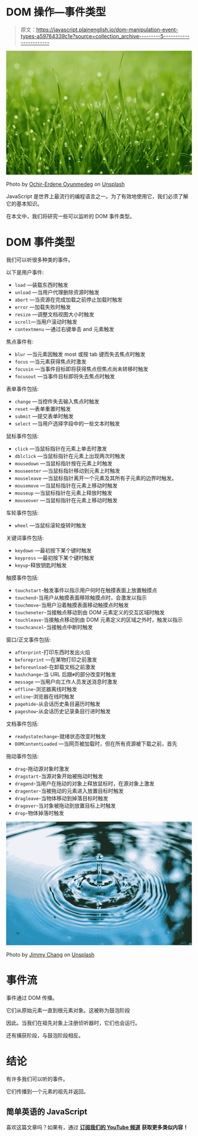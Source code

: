 # DOM 操作—事件类型

> 原文：<https://javascript.plainenglish.io/dom-manipulation-event-types-a59764339c1e?source=collection_archive---------5----------------------->

![](img/5e6a198925193dda448e36f23175b831.png)

Photo by [Ochir-Erdene Oyunmedeg](https://unsplash.com/@chiklad?utm_source=medium&utm_medium=referral) on [Unsplash](https://unsplash.com?utm_source=medium&utm_medium=referral)

JavaScript 是世界上最流行的编程语言之一。为了有效地使用它，我们必须了解它的基本知识。

在本文中，我们将研究一些可以监听的 DOM 事件类型。

# DOM 事件类型

我们可以听很多种类的事件。

以下是用户事件:

*   `load` —装载东西时触发
*   `unload` —当用户代理删除资源时触发
*   `abort` —当资源在完成加载之前停止加载时触发
*   `error` —加载失败时触发
*   `resize` —调整文档视图大小时触发
*   `scroll`—当用户滚动时触发
*   `contextmenu` —通过右键单击 and 元素触发

焦点事件有:

*   `blur` —当元素因触发 most 或按 tab 键而失去焦点时触发
*   `focus` —当元素获得焦点时激发
*   `focusin` —当事件目标即将获得焦点但焦点尚未转移时触发
*   `focusout` —当事件目标即将失去焦点时触发

表单事件包括:

*   `change` —当控件失去输入焦点时触发
*   `reset` —表单重置时触发
*   `submit` —提交表单时触发
*   `select` —当用户选择字段中的一些文本时触发

鼠标事件包括:

*   `click` —当鼠标指针在元素上单击时激发
*   `dblclick` —当鼠标指针在元素上出现两次时触发
*   `mousedown` —当鼠标指针按在元素上时触发
*   `mouseenter` —当鼠标指针移动到元素上时触发
*   `mouseleave` —当鼠标指针离开一个元素及其所有子元素的边界时触发。
*   `mousemove` —当鼠标指针在元素上移动时触发
*   `mouseup` —当鼠标指针在元素上释放时触发
*   `mouseover` —当鼠标指针在元素上移动时触发

车轮事件包括:

*   `wheel` —当鼠标滚轮旋转时触发

关键词事件包括:

*   `keydown` —最初按下某个键时触发
*   `keypress` —最初按下某个键时触发
*   `keyup`-释放钥匙时触发

触摸事件包括:

*   `touchstart`-触发事件以指示用户何时在触摸表面上放置触摸点
*   `touchend`-当用户从触摸表面移除触摸点时，会激发以指示
*   `touchmove`-当用户沿着触摸表面移动触摸点时触发
*   `toucheneter`-当接触点移动到由 DOM 元素定义的交互区域时触发
*   `touchleave`-当接触点移动到由 DOM 元素定义的区域之外时，触发以指示
*   `touchcancel`-当接触点中断时触发

窗口/正文事件包括:

*   `afterprint`-打印东西时发出火焰
*   `beforeprint` —在某物打印之前激发
*   `beforeunload`-在卸载文档之前激发
*   `hashchange`-当 URL 后跟`#`的部分改变时触发
*   `message` —当用户向工作人员发送消息时激发
*   `offline`-浏览器离线时触发
*   `online`-浏览器在线时触发
*   `pagehide`-从会话历史条目遍历时触发
*   `pageshow`-从会话历史记录条目行进时触发

文档事件包括:

*   `readystatechange`-就绪状态改变时触发
*   `DOMContentLoaded` —当网页被加载时，但在所有资源被下载之前，首先

拖动事件包括:

*   `drag`-拖动源对象时激发
*   `dragstart`-当源对象开始被拖动时触发
*   `dragend`-当用户在拖动的对象上释放鼠标时，在源对象上激发
*   `dragenter`-当被拖动的元素进入放置目标时触发
*   `dragleave`-当物体移动到掉落目标时触发
*   `dragover`-当对象被拖动到放置目标上时触发
*   `drop`-物体掉落时触发

![](img/1bfb2a83e9cfefdbcbddbac96d243d01.png)

Photo by [Jimmy Chang](https://unsplash.com/@photohunter?utm_source=medium&utm_medium=referral) on [Unsplash](https://unsplash.com?utm_source=medium&utm_medium=referral)

# 事件流

事件通过 DOM 传播。

它们从原始元素一直到根元素对象。这被称为鼓泡阶段

因此。当我们在祖先对象上注册侦听器时，它们也会运行。

还有捕获阶段，与鼓泡阶段相反。

# 结论

有许多我们可以听的事件。

它们传播到一个元素的祖先并返回。

## 简单英语的 JavaScript

喜欢这篇文章吗？如果有，通过 [**订阅我们的 YouTube 频道**](https://www.youtube.com/channel/UCtipWUghju290NWcn8jhyAw) **获取更多类似内容！**
